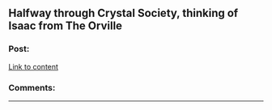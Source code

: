 ## Halfway through Crystal Society, thinking of Isaac from The Orville

### Post:

[Link to content]()

### Comments:

---

